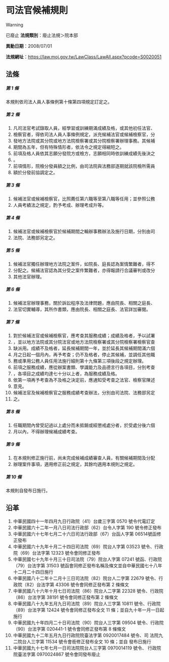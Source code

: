 # 司法官候補規則


> [!WARNING]
> 已廢止
**法規類別**：廢止法規＞院本部

**異動日期**：2008/07/01  

**法規網址**：https://law.moj.gov.tw/LawClass/LawAll.aspx?pcode=S0020051



## 法條
##### 第 1 條
本規則依司法人員人事條例第十條第四項規定訂定之。

##### 第 2 條
1. 凡司法官考試錄取人員，經學習或訓練期滿成績及格，或其他初任法官、
1. 檢察官者，得依司法人員人事條例規定，派充候補法官或候補檢察官，分
1. 發地方法院或其分院或地方法院檢察署或其分院檢察署辦理事務。其候補
1. 期間為五年，但有特殊情形者，依法令之規定得縮短之。              
1. 前項及格人員依其志願分發院方或檢方，志願相同時依訓練成績先後決之
1. 。                                                              
1. 前項情形，院檢分發員額之比例，由司法院與法務部逐期就該院檢所需員
1. 額於分發前協調定之。

##### 第 3 條
1. 候補法官或候補檢察官，比照薦任第六職等至第八職等任用；並參照公務
1. 人員考績法之規定，酌予考成、辦理考成升等。

##### 第 4 條
1. 候補法官或候補檢察官於候補期間之輪辦事務辦法及施行日期，分別由司
1. 法院、法務部另定之。

##### 第 5 條
1. 候補法官獨任辦理地方法院之案件，如院長、庭長認為案情繁難者，得不
1. 分配之。候補法官認為其分受之案件繁難者，亦得報請行合議審判或改分
1. 其他法官辦理。

##### 第 6 條
1. 候補法官辦理事務，關於訴訟程序及法律問題，應由院長、相關之庭長、
1. 法官切實輔導，其所作書類，應由院長、相關之庭長、法官詳加審閱。

##### 第 7 條
1. 對於候補法官或候補檢察官，應考查其服務成績；成績及格者，予以試署
1. ，並以地方法院或其分院法官或地方法院檢察署或其分院檢察署檢察官查
1. 缺派用。成績不及格者，延長候補期間一年，並於延長其候補期間滿六個
1. 月之日起一個月內，再予考查；仍不及格者，停止其候補，並調任其他職
1. 務或準用公務人員任用法施行細則第十九條第三項後段之規定辦理。    
1. 前項之服務成績，應從辦案書類、學識能力及品德言行各項目，分別考查
1. ，各項目之成績均達七十分以上者，為服務成績及格。                
1. 依第一項再予考查為不及格之決定前，應通知受考查之法官、檢察官陳述
1. 意見。                                                          
1. 候補法官及候補檢察官之服務成績考查辦法，分別由司法院、法務部另定
1. 之。

##### 第 8 條
1. 任職期間內曾受記過以上處分而未抵銷或經懲戒處分者，於受處分後六個
1. 月以內，不得辦理候補成績考查。

##### 第 9 條
1. 在本規則修正施行前，尚未完成候補成績審查人員，有關候補期間及分配
1. 辦理案件事項，適用修正前之規定，其餘均適用本規則之規定。

##### 第 10 條
本規則自發布日施行。

## 沿革
1. 中華民國四十一年四月九日行政院（41）台歲三字第 0570 號令代電訂定
1. 中華民國六十二年一月八日司法行政部（62）台令人字第 190  號令修正發布
1. 中華民國六十七年七月二十六日司法行政部（67）台函人字第 06514號函修正發布
1. 中華民國六十九年十月二十四日司法院（69）院台人字第 03523  號令、行政院（69）台法字第 12323  號令會同修正發布
1. 中華民國七十九年十月三十日司法院（79）院台人字第 07241  號函、行政院（79）台法字第 31503  號函會同修正發布名稱及條文並自中華民國七十八年十二月二十四日施行
1. 中華民國八十二年十二月十三日司法院（82）院台人二字第 22679  號令、行政院（82）台法字第 43306  號令會同修正發布第 2  條條文
1. 中華民國八十六年十月七日司法院（86）院台人二字第 22328  號令、行政院（86）台法字第 38191  號令會同修正發布第 2  條條文
1. 中華民國八十九年五月九日司法院（89）院台人三字第 10811  號令、行政院（89）台法字第 12424  號令會同修正發布全文 11 條；並自九十年一月一日起施行
1. 中華民國九十年四月二十日司法院（90）院台人三字第 09504  號令、行政院（90）台法字第 020441-1 號令會同修正發布第 8  條條文
1.  中華民國九十二年五月九日行政院院臺法字第 0920017484 號令、司  法院九二院台人三字第 11534  號令會銜修正發布全文 10 條；並自  發布日施行
1.  中華民國九十七年七月一日司法院院台人三字第 0970014119 號令、  行政院院臺法字第 0970024867 號令會同發布廢止
